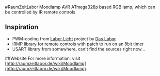 #RaumZeitLabor Moodlamp
AVR ATmega328p based RGB lamp, which can be controlled by IR remote controls.

## Inspiration
* PWM-coding from [Labor Licht](http://das-labor.org/wiki/Labor_Licht) project by [Das Labor](http://das-labor.org/)
* [IRMP library](http://www.mikrocontroller.net/articles/IRMP) for remote controls with patch to run on an 8bit timer
* USART library from somewhere, can't find the sources right now...

##Website
For more information, visit [http://raumzeitlabor.de/wiki/Moodlamp](http://raumzeitlabor.de/wiki/Moodlamp).
